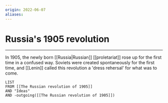 ```yaml
---
origin: 2022-06-07
aliases: 
---
```

# Russia's 1905 revolution
---
In 1905, the newly born [[Russia|Russian]] [[proletariat]] rose up for the first time in a confused way. Soviets were created spontaneously for the first time, and [[Lenin]] called this revolution a 'dress rehersal' for what was to come.



```dataview
LIST 
FROM [[The Russian revolution of 1905]]
AND "Ideas"
AND -outgoing([[The Russian revolution of 1905]])
```

